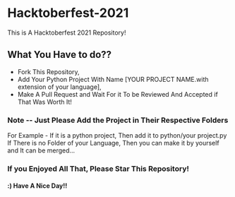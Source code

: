 # Hacktoberfest-2021
This is A Hacktoberfest 2021 Repository!
## What You Have to do??
 - Fork This Repository,
 - Add Your Python Project With Name [YOUR PROJECT NAME.with extension of your language],
 - Make A Pull Request and Wait For it To be Reviewed And Accepted if That Was Worth It!
 
 ### Note -- Just Please Add the Project in Their Respective Folders
For Example - If it is a python project, Then add it to python/your project.py
If There is no Folder of your Language, Then you can make it by yourself and It can be merged...
 
 ### If you Enjoyed All That, Please Star This Repository!
 #### :) Have A Nice Day!!
